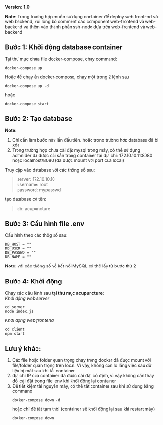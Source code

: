 **Version: 1.0**

**Note:** Trong trường hợp muốn sử dụng container để deploy web frontend và web backend, vui lòng bỏ comment các component web-frontend và web-backend và thêm vào thành phần ssh-node dựa trên web-frontend và web-backend


## Bước 1: Khởi động database container 
Tại thư mục chứa file docker-compose, chạy command:

```
docker-compose up
```

Hoặc để chạy ẩn docker-compose, chạy một trong 2 lệnh sau

```
docker-compose up -d 
```
hoặc <br/>
```
docker-compose start
```

## Bước 2: Tạo database

**Note:**<br/>
1. Chỉ cần làm bước này lần đầu tiên, hoặc trong trường hợp database đã bị xóa <br/>
2. Trong trường hợp chưa cài đặt mysql trong máy, có thể sử dụng admnider đã được cài sẵn trong container tại địa chỉ: 172.10.10.11:8080 hoặc localhost/8080 (đã được mount với port của local) <br/>

Truy cập vào database với các thông số sau:
> server: 172.10.10.10 <br/>
> username: root <br/>
> password: mypasswd <br/>

tạo database có tên:

> db: acupuncture <br/>

## Bước 3: Cấu hình file .env
Cấu hình theo các thôg số sau: 
```
DB_HOST = ""
DB_USER = ""
DB_PASSWD = ""
DB_NAME = ""
```

**Note:** với các thông số về kết nối MySQL có thể lấy từ bước thứ 2

## Bước 4: Khởi động
Chạy các câu lệnh sau **tại thư mục acupuncture**: <br/>
*Khởi động web server*
```
cd server
node index.js
```
*Khởi động web frontend*
```
cd client
npm start
```

## Lưu ý khác:
1. Các file hoặc folder quan trọng chạy trong docker đã được mount với file/folder quan trọng trên local. Vì vậy, không cần lo lắng việc sau dữ liệu bị mất sau khi tắt container <br/>
2. địa chỉ IP của container đã được cài đặt cố định, vì vậy không cần thay đổi cài đặt trong file .env khi khởi động lại container <br/>
3. Để tiết kiệm tài nguyên máy, có thể tắt container sau khi sử dụng bằng command <br/>
    ```
    docker-compose down -d
    ```
    hoặc chỉ để tắt tạm thời (container sẽ khởi động lại sau khi restart máy) <br/>
    ```
    docker-compose down
    ```
